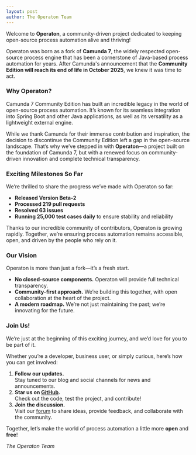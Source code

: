 ```yaml
---
layout: post
author: The Operaton Team
---
```


Welcome to **Operaton**, a community-driven project dedicated to keeping open-source process automation alive and thriving!

Operaton was born as a fork of **Camunda 7**, the widely respected open-source process engine that has been a cornerstone of Java-based process automation for years. After Camunda's announcement that the **Community Edition will reach its end of life in October 2025**, we knew it was time to act.

### Why Operaton?

Camunda 7 Community Edition has built an incredible legacy in the world of open-source process automation. It’s known for its seamless integration into Spring Boot and other Java applications, as well as its versatility as a lightweight external engine.

While we thank Camunda for their immense contribution and inspiration, the decision to discontinue the Community Edition left a gap in the open-source landscape. That’s why we’ve stepped in with **Operaton**—a project built on the foundation of Camunda 7, but with a renewed focus on community-driven innovation and complete technical transparency.

### Exciting Milestones So Far

We’re thrilled to share the progress we’ve made with Operaton so far:

- **Released Version Beta-2**
- **Processed 219 pull requests**
- **Resolved 63 issues**
- **Running 25,000 test cases daily** to ensure stability and reliability

Thanks to our incredible community of contributors, Operaton is growing rapidly. Together, we’re ensuring process automation remains accessible, open, and driven by the people who rely on it.

### Our Vision

Operaton is more than just a fork—it’s a fresh start.

- **No closed-source components.** Operaton will provide full technical transparency.
- **Community-first approach.** We’re building this together, with open collaboration at the heart of the project.
- **A modern roadmap.** We’re not just maintaining the past; we’re innovating for the future.

### Join Us!

We’re just at the beginning of this exciting journey, and we’d love for you to be part of it.

Whether you’re a developer, business user, or simply curious, here’s how you can get involved:

1. **Follow our updates.**  
   Stay tuned to our blog and social channels for news and announcements.
2. **Star us on [GitHub](https://github.com/operaton/operaton).**  
   Check out the code, test the project, and contribute!
3. **Join the discussion.**  
   Visit our [forum](https://forum.operaton.org) to share ideas, provide feedback, and collaborate with the community.

Together, let’s make the world of process automation a little more **open** and **free**!

*The Operaton Team*  